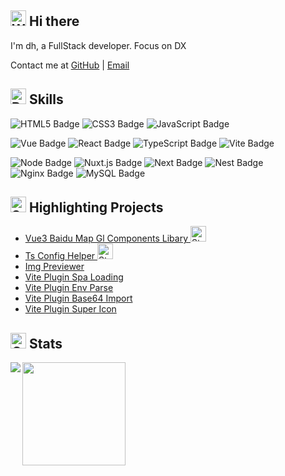 ##  <img src="https://raw.githubusercontent.com/Tarikul-Islam-Anik/Animated-Fluent-Emojis/master/Emojis/Hand%20gestures/Waving%20Hand.png" alt="Waving Hand" width="25" height="25" /> Hi there

I'm dh, a FullStack developer. Focus on DX

Contact me at [GitHub](https://github.com/yue1123) | [Email](mailto:2572468699@qq.com)


## <img src="https://raw.githubusercontent.com/Tarikul-Islam-Anik/Animated-Fluent-Emojis/master/Emojis/Activities/Bullseye.png" alt="Bullseye" width="25" height="25" /> Skills
![HTML5 Badge](https://img.shields.io/badge/HTML5-%23E34F26?style=flat-square&logo=html5&logoColor=%23fff&label=%E2%86%92&labelColor=%236d6d6d&color=%23E34F26)
![CSS3 Badge](https://img.shields.io/badge/CSS3-%231572B6?style=flat-square&logo=css3&logoColor=%23fff&label=%E2%86%92&labelColor=%236d6d6d&color=%231572B6)
![JavaScript Badge](https://img.shields.io/badge/-JavaScript-%233fb27f?style=flat-square&logo=javascript&logoColor=%23F7DF1E&label=%E2%86%92&labelColor=%236d6d6d&color=%23F7DF1E)

![Vue Badge](https://img.shields.io/badge/Vue.js-%234FC08D?style=flat-square&logo=vuedotjs&label=%E2%86%92&labelColor=%236d6d6d&color=%234FC08D)
![React Badge](https://img.shields.io/badge/React.js-%233178C6?style=flat-square&logo=react&label=%E2%86%92&labelColor=%236d6d6d&color=%2361DAFB)
![TypeScript Badge](https://img.shields.io/badge/-TypeScript-%233178C6?style=flat-square&logo=typescript&label=%E2%86%92&labelColor=%236d6d6d)
![Vite Badge](https://img.shields.io/badge/Vite-%23646CFF?style=flat-square&logo=vite&logoColor=%23fff&label=%E2%86%92&labelColor=%236d6d6d&color=%23646CFF)

![Node Badge](https://img.shields.io/badge/Node.js-%23339933?style=flat-square&logo=nodedotjs&logoColor=%23fff&label=%E2%86%92&labelColor=%236d6d6d&color=%23339933)
![Nuxt.js Badge](https://img.shields.io/badge/Nuxt.js-%2300DC82?style=flat-square&logo=nuxtdotjs&logoColor=%23fff&label=%E2%86%92&labelColor=%236d6d6d&color=%2300DC82)
![Next Badge](https://img.shields.io/badge/Next.js-%23000000?style=flat-square&logo=nextdotjs&logoColor=%23fff&label=%E2%86%92&labelColor=%236d6d6d&color=%23000000)
![Nest Badge](https://img.shields.io/badge/Nest.js-%23E0234E?style=flat-square&logo=nestjs&logoColor=%23fff&label=%E2%86%92&labelColor=%236d6d6d&color=%23E0234E)
![Nginx Badge](https://img.shields.io/badge/Nginx-%23009639?style=flat-square&logo=nginx&logoColor=%23fff&label=%E2%86%92&labelColor=%236d6d6d&color=%23009639)
![MySQL Badge](https://img.shields.io/badge/MySQL-%234479A1?style=flat-square&logo=mysql&logoColor=%23fff&label=%E2%86%92&labelColor=%236d6d6d&color=%234479A1)

## <img src="https://raw.githubusercontent.com/Tarikul-Islam-Anik/Animated-Fluent-Emojis/master/Emojis/Activities/Sparkles.png" alt="Sparkles" width="25" height="25" /> Highlighting Projects 
- [Vue3 Baidu Map Gl Components Libary <img src="https://raw.githubusercontent.com/Tarikul-Islam-Anik/Animated-Fluent-Emojis/master/Emojis/Travel%20and%20places/Star.png" alt="Star" width="25" height="25" />](https://github.com/yue1123/vue3-baidu-map-gl)
- [Ts Config Helper <img src="https://raw.githubusercontent.com/Tarikul-Islam-Anik/Animated-Fluent-Emojis/master/Emojis/Travel%20and%20places/Star.png" alt="Star" width="25" height="25" />](https://github.com/yue1123/ts-config-helper)
- [Img Previewer](https://github.com/yue1123/img-previewer)
- [Vite Plugin Spa Loading](https://github.com/yue1123/vite-plugin-spa-loading)
- [Vite Plugin Env Parse](https://github.com/yue1123/vite-plugin-env-parse)
- [Vite Plugin Base64 Import](https://github.com/yue1123/vite-plugin-base64-import)
- [Vite Plugin Super Icon](https://github.com/yue1123/vite-plugin-supericon)

## <img src="https://raw.githubusercontent.com/Tarikul-Islam-Anik/Animated-Fluent-Emojis/master/Emojis/Animals/Cat.png" alt="Cat" width="25" height="25" /> Stats

<span>
  <img align="left" src="https://github-readme-stats.vercel.app/api/top-langs/?username=anuraghazra&layout=compact&theme=gotham&hide=glsl" />
</span>

<span>
  <img height="165" align="bottom" src="https://github-readme-stats.vercel.app/api?username=yue1123&show_icons=true&theme=gotham" />
</span>
